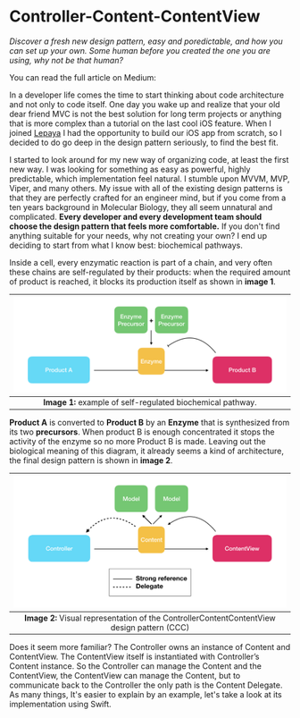 # Controller-Content-ContentView

*Discover a fresh new design pattern, easy and poredictable, and how you can set up your own. Some human before you created the one you are using, why not be that human?*

You can read the full article on Medium:

In a developer life comes the time to start thinking about code architecture and not only to code itself. One day you wake up and realize that your old dear friend MVC is not the best solution for long term projects or anything that is more complex than a tutorial on the last cool iOS feature. When I joined [Lepaya](https://www.lepaya.com/en/) I had the opportunity to build our iOS app from scratch, so I decided to do go deep in the design pattern seriously, to find the best fit.

I started to look around for my new way of organizing code, at least the first new way. I was looking for something as easy as powerful, highly predictable, which implementation feel natural. I stumble upon MVVM, MVP, Viper, and many others. My issue with all of the existing design patterns is that they are perfectly crafted for an engineer mind, but if you come from a ten years background in Molecular Biology, they all seem unnatural and complicated. **Every developer and every development team should choose the design pattern that feels more comfortable.** If you don't find anything suitable for your needs, why not creating your own? I end up deciding to start from what I know best: biochemical pathways.

Inside a cell, every enzymatic reaction is part of a chain, and very often these chains are self-regulated by their products: when the required amount of product is reached, it blocks its production itself as shown in **image 1**.

| ![Pattern](CCCImages/CCCarticle.001.jpeg) |
|:--:|
| **Image 1:** example of self-regulated biochemical pathway.|

**Product A** is converted to **Product B** by an **Enzyme** that is synthesized from its two **precursors**. When product B is enough concentrated it stops the activity of the enzyme so no more Product B is made. Leaving out the biological meaning of this diagram, it already seems a kind of architecture, the final design pattern is shown in **image 2**.

| ![Architecture](CCCImages/CCCarticle.002.jpeg) |
|:--:|
| **Image 2:** Visual representation of the ControllerContentContentView design pattern (CCC)|

Does it seem more familiar? The Controller owns an instance of Content and ContentView. The ContentView itself is instantiated with Controller’s Content instance. So the Controller can manage the Content and the ContentView, the ContentView can manage the Content, but to communicate back to the Controller the only path is the Content Delegate. As many things, It's easier to explain by an example, let's take a look at its implementation using Swift.
